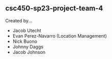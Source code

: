 ## csc450-sp23-project-team-4
Created by...
- Jacob Utecht 
- Evan Perez-Navarro (Location Management)
- Nick Buono
- Johnny Daggs
- Jacob Johnson 
